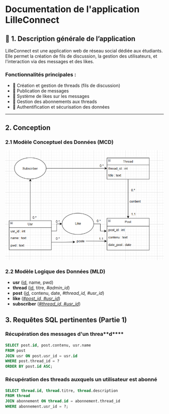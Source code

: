 # Documentation de l'application **LilleConnect**

## 📖 1. Description générale de l’application
LilleConnect est une application web de réseau social dédiée aux étudiants. Elle permet la création de fils de discussion, la gestion des utilisateurs, et l'interaction via des messages et des likes.

### Fonctionnalités principales :
- 🔹 Création et gestion de threads (fils de discussion)
- 🔹 Publication de messages
- 🔹 Système de likes sur les messages
- 🔹 Gestion des abonnements aux threads
- 🔹 Authentification et sécurisation des données

---

##  2. Conception
### 2.1 Modèle Conceptuel des Données (MCD)

<img src="res/MCD_LilleConnect.png" alt="Description of the image">

### 2.2 Modèle Logique des Données (MLD)

- **usr** (<u>id</u>, name, pwd)
- **thread** (<u>id</u>, titre, _#admin_id_)
- **post** (<u>id</u>, contenu, date, _#thread_id, #usr_id_)
- **like** (<u>_#post_id, #usr_id_</u>)
- **subscriber** (<u>_#thread_id, #usr_id_</u>)

## 3. Requêtes SQL pertinentes (Partie 1)

### Récupération des messages d'un threa**d****
```sql
SELECT post.id, post.contenu, usr.name 
FROM post 
JOIN usr ON post.usr_id = usr.id 
WHERE post.thread_id = ? 
ORDER BY post.id ASC;
```

### Récupération des threads auxquels un utilisateur est abonné
```sql
SELECT thread.id, thread.titre, thread.description
FROM thread
JOIN abonnement ON thread.id = abonnement.thread_id
WHERE abonnement.usr_id = ?;
```
